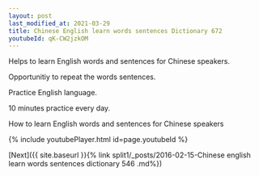 ```yaml
---
layout: post
last_modified_at: 2021-03-29
title: Chinese English learn words sentences Dictionary 672 
youtubeId: qK-CW2jzkOM
---
```

 
 
Helps to learn English words and sentences for Chinese speakers.

Opportunitiy to repeat the words sentences. 

Practice English language. 
 
10 minutes practice every day. 
 
How to learn English words and sentences for Chinese speakers 
 
{% include youtubePlayer.html id=page.youtubeId %}
 
 
[Next]({{ site.baseurl }}{% link  split1/_posts/2016-02-15-Chinese english learn words sentences dictionary 546 .md%})
 
